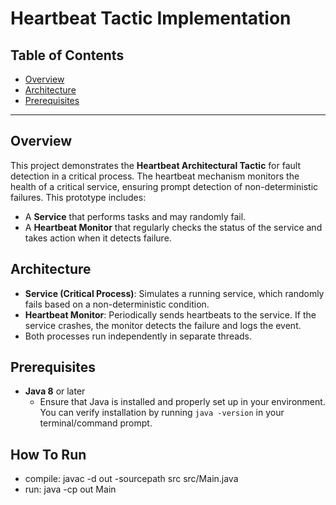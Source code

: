 # Heartbeat Tactic Implementation

## Table of Contents
- [Overview](#overview)
- [Architecture](#architecture)
- [Prerequisites](#prerequisites)

---

## Overview
This project demonstrates the **Heartbeat Architectural Tactic** for fault detection in a critical process. The heartbeat mechanism monitors the health of a critical service, ensuring prompt detection of non-deterministic failures. This prototype includes:
- A **Service** that performs tasks and may randomly fail.
- A **Heartbeat Monitor** that regularly checks the status of the service and takes action when it detects failure.

## Architecture
- **Service (Critical Process)**: Simulates a running service, which randomly fails based on a non-deterministic condition.
- **Heartbeat Monitor**: Periodically sends heartbeats to the service. If the service crashes, the monitor detects the failure and logs the event.
- Both processes run independently in separate threads.

## Prerequisites
- **Java 8** or later
  - Ensure that Java is installed and properly set up in your environment. You can verify installation by running `java -version` in your terminal/command prompt.

## How To Run

- compile: javac -d out -sourcepath src src/Main.java
- run: java -cp out Main
